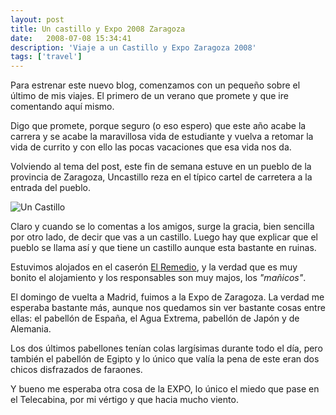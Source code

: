 ```yaml
---
layout: post
title: Un castillo y Expo 2008 Zaragoza
date:   2008-07-08 15:34:41
description: 'Viaje a un Castillo y Expo Zaragoza 2008'
tags: ['travel']
---
```


Para estrenar este nuevo blog, comenzamos con un pequeño sobre el último de mis viajes. El primero de un verano que promete y que ire comentando aquí mismo.

Digo que promete, porque seguro (o eso espero) que este año acabe la carrera y se acabe la maravillosa vida de estudiante y vuelva a retomar la vida de currito y con ello las pocas vacaciones que esa vida nos da.

Volviendo al tema del post, este fin de semana estuve en un pueblo de la provincia de Zaragoza, Uncastillo reza en el típico cartel de carretera a la entrada del pueblo.

![Un Castillo](http://farm4.static.flickr.com/3064/2649471474_fb0072b17f.jpg?v=0)

Claro y cuando se lo comentas a los amigos, surge la gracia, bien sencilla por otro lado, de decir que vas a un castillo. Luego hay que explicar que el pueblo se llama así y que tiene un castillo aunque esta bastante en ruinas.

Estuvimos alojados en el caserón [El Remedio](http://www.caseronelremedio.com/), y la verdad que es muy bonito el alojamiento y los responsables son muy majos, los _"mañicos"_.

El domingo de vuelta a Madrid, fuimos a la Expo de Zaragoza. La verdad me esperaba bastante más, aunque nos quedamos sin ver bastante cosas entre ellas: el pabellón de España, el Agua Extrema, pabellón de Japón y de Alemania.

Los dos últimos pabellones tenían colas largísimas durante todo el día, pero también el pabellón de Egipto y lo único que valía la pena de este eran dos chicos disfrazados de faraones.

Y bueno me esperaba otra cosa de la EXPO, lo único el miedo que pase en el Telecabina, por mi vértigo y que hacia mucho viento.
